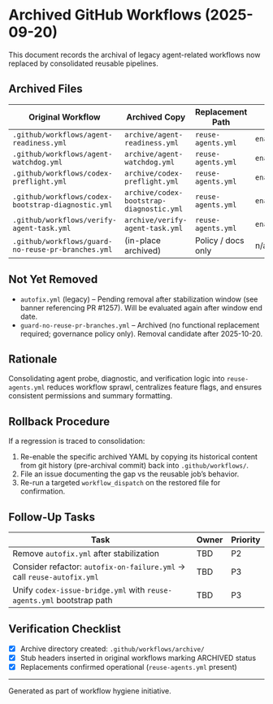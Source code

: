 # Archived GitHub Workflows (2025-09-20)

This document records the archival of legacy agent-related workflows now replaced by consolidated reusable pipelines.

## Archived Files
| Original Workflow | Archived Copy | Replacement Path | Replacement Mode |
|-------------------|--------------|------------------|------------------|
| `.github/workflows/agent-readiness.yml` | `archive/agent-readiness.yml` | `reuse-agents.yml` | `enable_readiness=true` |
| `.github/workflows/agent-watchdog.yml` | `archive/agent-watchdog.yml` | `reuse-agents.yml` | `enable_watchdog=true` |
| `.github/workflows/codex-preflight.yml` | `archive/codex-preflight.yml` | `reuse-agents.yml` | `enable_preflight=true` |
| `.github/workflows/codex-bootstrap-diagnostic.yml` | `archive/codex-bootstrap-diagnostic.yml` | `reuse-agents.yml` | `enable_diagnostic=true` |
| `.github/workflows/verify-agent-task.yml` | `archive/verify-agent-task.yml` | `reuse-agents.yml` | `enable_verify_issue=true` |
| `.github/workflows/guard-no-reuse-pr-branches.yml` | (in-place archived) | Policy / docs only | n/a |

## Not Yet Removed
- `autofix.yml` (legacy) – Pending removal after stabilization window (see banner referencing PR #1257). Will be evaluated again after window end date.
- `guard-no-reuse-pr-branches.yml` – Archived (no functional replacement required; governance policy only). Removal candidate after 2025-10-20.

## Rationale
Consolidating agent probe, diagnostic, and verification logic into `reuse-agents.yml` reduces workflow sprawl, centralizes feature flags, and ensures consistent permissions and summary formatting.

## Rollback Procedure
If a regression is traced to consolidation:
1. Re-enable the specific archived YAML by copying its historical content from git history (pre-archival commit) back into `.github/workflows/`.
2. File an issue documenting the gap vs the reusable job’s behavior.
3. Re-run a targeted `workflow_dispatch` on the restored file for confirmation.

## Follow-Up Tasks
| Task | Owner | Priority |
|------|-------|----------|
| Remove `autofix.yml` after stabilization | TBD | P2 |
| Consider refactor: `autofix-on-failure.yml` → call `reuse-autofix.yml` | TBD | P3 |
| Unify `codex-issue-bridge.yml` with `reuse-agents.yml` bootstrap path | TBD | P3 |

## Verification Checklist
- [x] Archive directory created: `.github/workflows/archive/`
- [x] Stub headers inserted in original workflows marking ARCHIVED status
- [x] Replacements confirmed operational (`reuse-agents.yml` present)

---
Generated as part of workflow hygiene initiative.
